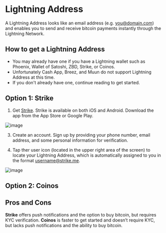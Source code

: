 # Lightning Address

A Lightning Address looks like an email address (e.g. you@domain.com) and enables you to send and receive bitcoin payments instantly through the Lightning Network.

## How to get a Lightning Address
- You may already have one if you have a Lightning wallet such as Phoenix, Wallet of Satoshi, ZBD, Strike, or Coinos.
- Unfortunately Cash App, Breez, and Muun do not support Lightning Address at this time. 
- If you don't already have one, continue reading to get started.

## Option 1: Strike

1. Get [Strike](https://strike.me/). Strike is available on both iOS and Android. Download the app from the App Store or Google Play.
   
![image](https://github.com/user-attachments/assets/e0fd6b2b-a7d7-44d1-89f8-46c10d946347)

3. Create an account. Sign up by providing your phone number, email address, and some personal information for verification.

4. Tap ther user icon (located in the upper right area of the screen) to locate your Lightning Address, which is automatically assigned to you in the format username@strike.me.
   
![image](https://github.com/user-attachments/assets/b21c6b1f-ead2-4419-956e-c73fc46a434d)

## Option 2: Coinos

## Pros and Cons 
**Strike** offers push notifications and the option to buy bitcoin, but requires KYC verification. **Coinos** is faster to get started and doesn’t require KYC, but lacks push notifications and the ability to buy bitcoin.
